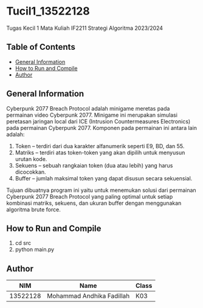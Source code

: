 # Tucil1_13522128

Tugas Kecil 1 Mata Kuliah IF2211 Strategi Algoritma 2023/2024

## **Table of Contents**

- [General Information](#general-information)
- [How to Run and Compile](#how-to-run-and-compile)
- [Author](#author)

## **General Information**

Cyberpunk 2077 Breach Protocol adalah minigame meretas pada permainan video Cyberpunk 2077.
Minigame ini merupakan simulasi peretasan jaringan local dari ICE (Intrusion Countermeasures
Electronics) pada permainan Cyberpunk 2077. Komponen pada permainan ini antara lain adalah:

1. Token – terdiri dari dua karakter alfanumerik seperti E9, BD, dan 55.
2. Matriks – terdiri atas token-token yang akan dipilih untuk menyusun urutan kode.
3. Sekuens – sebuah rangkaian token (dua atau lebih) yang harus dicocokkan.
4. Buffer – jumlah maksimal token yang dapat disusun secara sekuensial.

Tujuan dibuatnya program ini yaitu untuk menemukan solusi dari permainan Cyberpunk 2077 Breach Protocol yang paling optimal untuk
setiap kombinasi matriks, sekuens, dan ukuran buffer dengan menggunakan algoritma brute force.

## **How to Run and Compile**
1. cd src
2. python main.py

## **Author**

| NIM      | Name                      | Class |
| -------- | ------------------------- | ----- |
| 13522128 | Mohammad Andhika Fadillah |  K03  |
